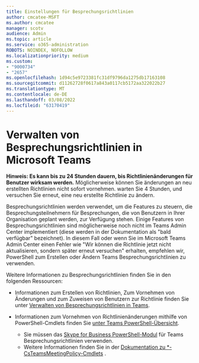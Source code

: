 ```yaml
---
title: Einstellungen für Besprechungsrichtlinien
author: cmcatee-MSFT
ms.author: cmcatee
manager: scotv
audience: Admin
ms.topic: article
ms.service: o365-administration
ROBOTS: NOINDEX, NOFOLLOW
ms.localizationpriority: medium
ms.custom:
- "9000734"
- "2657"
ms.openlocfilehash: 1d94c5e9723381fc31df9796da1275db17163108
ms.sourcegitcommit: d11262728f0617a843a0117cb5172aa322022b27
ms.translationtype: MT
ms.contentlocale: de-DE
ms.lasthandoff: 03/08/2022
ms.locfileid: "63170419"
---
```

# <a name="manage-meeting-policies-in-microsoft-teams"></a>Verwalten von Besprechungsrichtlinien in Microsoft Teams

**Hinweis: Es kann bis zu 24 Stunden dauern, bis Richtlinienänderungen für Benutzer wirksam werden.** Möglicherweise können Sie änderungen an neu erstellten Richtlinien nicht sofort vornehmen. warten Sie 4 Stunden, und versuchen Sie erneut, eine neu erstellte Richtlinie zu ändern.

Besprechungsrichtlinien werden verwendet, um die Features zu steuern, die Besprechungsteilnehmern für Besprechungen, die von Benutzern in Ihrer Organisation geplant werden, zur Verfügung stehen. Einige Features von Besprechungsrichtlinien sind möglicherweise noch nicht im Teams Admin Center implementiert (diese werden in der Dokumentation als "bald verfügbar" bezeichnet). In diesem Fall oder wenn Sie im Microsoft Teams Admin Center einen Fehler wie "Wir können die Richtlinie jetzt nicht aktualisieren, sondern später erneut versuchen" erhalten, empfehlen wir, PowerShell zum Erstellen oder Ändern Teams Besprechungsrichtlinien zu verwenden.

Weitere Informationen zu Besprechungsrichtlinien finden Sie in den folgenden Ressourcen:

- Informationen zum Erstellen von Richtlinien, Zum Vornehmen von Änderungen und zum Zuweisen von Benutzern zur Richtlinie finden Sie unter [Verwalten von Besprechungsrichtlinien in Teams](https://docs.microsoft.com/microsoftteams/meeting-policies-in-teams).

- Informationen zum Vornehmen von Richtlinienänderungen mithilfe von PowerShell-Cmdlets finden Sie [unter Teams PowerShell-Übersicht](https://docs.microsoft.com/microsoftteams/teams-powershell-overview).
  - Sie müssen das [Skype for Business PowerShell-Modul](https://docs.microsoft.com/skypeforbusiness/set-up-your-computer-for-windows-powershell/download-and-install-the-skype-for-business-online-connector) für Teams Besprechungsrichtlinien verwenden.
  - Weitere Informationen finden Sie in der [Dokumentation zu *-CsTeamsMeetingPolicy-Cmdlets](https://docs.microsoft.com/search/?search=CsTeamsMeetingPolicy&view=skype-ps&preserve-view=true) .
